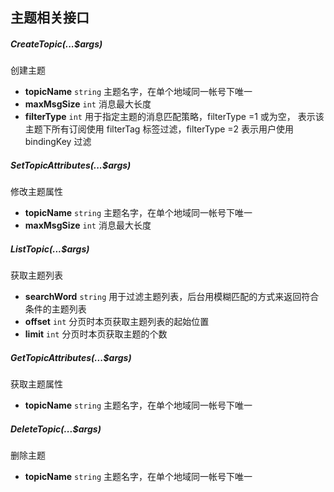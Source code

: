 ## 主题相关接口

##### CreateTopic(...$args)

创建主题

- **topicName** `string` 主题名字，在单个地域同一帐号下唯一
- **maxMsgSize** `int` 消息最大长度
- **filterType** `int` 用于指定主题的消息匹配策略，filterType =1 或为空， 表示该主题下所有订阅使用 filterTag 标签过滤，filterType =2 表示用户使用 bindingKey 过滤

##### SetTopicAttributes(...$args)

修改主题属性

- **topicName** `string` 主题名字，在单个地域同一帐号下唯一
- **maxMsgSize** `int` 消息最大长度

##### ListTopic(...$args)

获取主题列表

- **searchWord** `string` 用于过滤主题列表，后台用模糊匹配的方式来返回符合条件的主题列表
- **offset** `int` 分页时本页获取主题列表的起始位置
- **limit** `int` 分页时本页获取主题的个数

##### GetTopicAttributes(...$args)

获取主题属性

- **topicName** `string` 主题名字，在单个地域同一帐号下唯一

##### DeleteTopic(...$args)

删除主题

- **topicName** `string` 主题名字，在单个地域同一帐号下唯一

